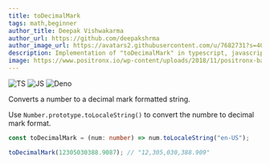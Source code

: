 ```yaml
---
title: toDecimalMark
tags: math,beginner
author_title: Deepak Vishwakarma
author_url: https://github.com/deepakshrma
author_image_url: https://avatars2.githubusercontent.com/u/7682731?s=400
description: Implementation of "toDecimalMark" in typescript, javascript and deno.
image: https://www.positronx.io/wp-content/uploads/2018/11/positronx-banner-1152-1.jpg
---
```


![TS](https://img.shields.io/badge/supports-typescript-blue.svg?style=flat-square)
![JS](https://img.shields.io/badge/supports-javascript-yellow.svg?style=flat-square)
![Deno](https://img.shields.io/badge/supports-deno-green.svg?style=flat-square)

Converts a number to a decimal mark formatted string.

Use `Number.prototype.toLocaleString()` to convert the numbre to decimal mark format.

```ts title="typescript"
const toDecimalMark = (num: number) => num.toLocaleString("en-US");
```

```ts title="typescript"
toDecimalMark(12305030388.9087); // "12,305,030,388.909"
```
